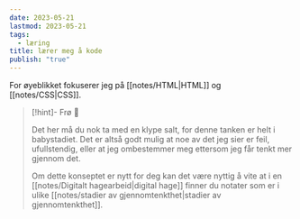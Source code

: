 ```yaml
---
date: 2023-05-21
lastmod: 2023-05-21
tags:
  - læring
title: lærer meg å kode
publish: "true"
---
```

For øyeblikket fokuserer jeg på [[notes/HTML|HTML]] og [[notes/CSS|CSS]].

> [!hint]- Frø  🌱
>
> Det her må du nok ta med en klype salt, for denne tanken er helt i babystadiet. Det er altså godt mulig at noe av det jeg sier er feil, ufullstendig, eller at jeg ombestemmer meg ettersom jeg får tenkt mer gjennom det.
> 
> Om dette konseptet er nytt for deg kan det være nyttig å vite at i en [[notes/Digitalt hagearbeid|digital hage]] finner du notater som er i ulike [[notes/stadier av gjennomtenkthet|stadier av gjennomtenkthet]].
